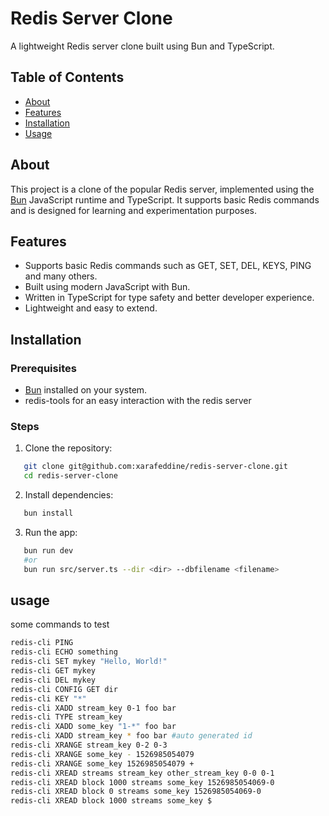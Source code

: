 # Redis Server Clone

A lightweight Redis server clone built using Bun and TypeScript.

## Table of Contents

- [About](#about)
- [Features](#features)
- [Installation](#installation)
- [Usage](#usage)

## About

This project is a clone of the popular Redis server, implemented using the [Bun](https://bun.sh) JavaScript runtime and TypeScript. It supports basic Redis commands and is designed for learning and experimentation purposes.

## Features

- Supports basic Redis commands such as GET, SET, DEL, KEYS, PING and many others.
- Built using modern JavaScript with Bun.
- Written in TypeScript for type safety and better developer experience.
- Lightweight and easy to extend.

## Installation

### Prerequisites

- [Bun](https://bun.sh) installed on your system.
- redis-tools for an easy interaction with the redis server

### Steps

1. Clone the repository:

```sh
   git clone git@github.com:xarafeddine/redis-server-clone.git
   cd redis-server-clone
```

2. Install dependencies:

```sh
   bun install
```

3. Run the app:

```sh
   bun run dev
   #or
   bun run src/server.ts --dir <dir> --dbfilename <filename>
```

## usage

some commands to test

```sh
redis-cli PING
redis-cli ECHO something
redis-cli SET mykey "Hello, World!"
redis-cli GET mykey
redis-cli DEL mykey
redis-cli CONFIG GET dir
redis-cli KEY "*"
redis-cli XADD stream_key 0-1 foo bar
redis-cli TYPE stream_key
redis-cli XADD some_key "1-*" foo bar
redis-cli XADD stream_key * foo bar #auto generated id
redis-cli XRANGE stream_key 0-2 0-3
redis-cli XRANGE some_key - 1526985054079
redis-cli XRANGE some_key 1526985054079 +
redis-cli XREAD streams stream_key other_stream_key 0-0 0-1
redis-cli XREAD block 1000 streams some_key 1526985054069-0
redis-cli XREAD block 0 streams some_key 1526985054069-0
redis-cli XREAD block 1000 streams some_key $
```
